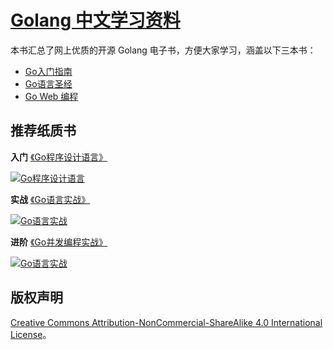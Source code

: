 # [Golang 中文学习资料](http://go.wuhaolin.cn/)
本书汇总了网上优质的开源 Golang 电子书，方便大家学习，涵盖以下三本书：

- [Go入门指南](the-way-to-go/README.md)
- [Go语言圣经](gopl/README.md)
- [Go Web 编程](build-web-application-with-golang/README.md)

## 推荐纸质书

**入门** [《Go程序设计语言》](http://union-click.jd.com/jdc?d=bIAeir)

[![Go程序设计语言](https://img1.360buyimg.com/n1/jfs/t5248/207/1621269134/210983/67ef6286/5912e2fcN787f6df5.jpg)](http://union-click.jd.com/jdc?d=bIAeir)



**实战** [《Go语言实战》](http://union-click.jd.com/jdc?d=hry0Ex)

[![Go语言实战](https://img1.360buyimg.com/n1/jfs/t4120/142/1238030440/302452/3c514bbb/58be1c49N0069fd89.jpg)](http://union-click.jd.com/jdc?d=hry0Ex)



**进阶** [《Go并发编程实战》](http://union-click.jd.com/jdc?d=9fScMZ)

[![Go语言实战](https://img1.360buyimg.com/n1/jfs/t5785/339/2011006819/38488/9e715cbd/592bf171Ne45f43a2.jpg)](http://union-click.jd.com/jdc?d=9fScMZ)




## 版权声明
[Creative Commons Attribution-NonCommercial-ShareAlike 4.0 International License](http://creativecommons.org/licenses/by-nc-sa/4.0/)。

